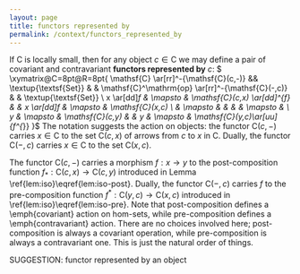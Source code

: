 ```yaml
---
layout: page
title: functors represented by
permalink: /context/functors_represented_by
---
```


If $\mathsf{C}$ is locally small, then for any object $c\in \mathsf{C}$ we may define a pair of covariant and contravariant **functors represented by** $c$:
$ \xymatrix@C=8pt@R=8pt{ \mathsf{C} \ar[rr]^-{\mathsf{C}(c,-)} && \textup{\textsf{Set}} & & \mathsf{C}^\mathrm{op} \ar[rr]^-{\mathsf{C}(-,c)} & & \textup{\textsf{Set}} \\ x \ar[dd]_f & \mapsto & \mathsf{C}(c,x) \ar[dd]^{f_*} & & x \ar[dd]_f & \mapsto & \mathsf{C}(x,c) \\ & \mapsto & & & & \mapsto & \\ y & \mapsto & \mathsf{C}(c,y) & & y & \mapsto & \mathsf{C}(y,c)\ar[uu]_{f^{*}} }$
The notation suggests the action on objects: the functor $\mathsf{C}(c,-)$ carries $x \in \mathsf{C}$ to the set $\mathsf{C}(c,x)$ of arrows from $c$ to $x$ in $\mathsf{C}$. Dually, the functor $\mathsf{C}(-,c)$ carries $x \in \mathsf{C}$ to the set $\mathsf{C}(x,c)$.

The functor $\mathsf{C}(c,-)$ carries a morphism $f : x \to y$ to the post-composition function $f_* : \mathsf{C}(c,x) \to \mathsf{C}(c,y)$ introduced in Lemma \ref{lem:iso}\eqref{lem:iso-post}. Dually, the functor $\mathsf{C}(-,c)$ carries $f$ to the pre-composition function $f^* : \mathsf{C}(y,c) \to \mathsf{C}(x,c)$ introduced in \ref{lem:iso}\eqref{lem:iso-pre}. Note that post-composition defines a \emph{covariant} action on hom-sets, while pre-composition defines a \emph{contravariant} action. There are no choices involved here; post-composition is always a covariant operation, while pre-composition is always a contravariant one. This is just the natural order of things.


SUGGESTION: functor represented by an object